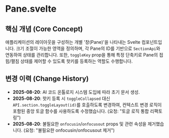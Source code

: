 # Pane.svelte

## 핵심 개념 (Core Concept)
애플리케이션의 레이아웃을 구성하는 개별 '창(Pane)'을 나타내는 Svelte 컴포넌트입니다. 크기 조절이 가능한 영역을 정의하며, 각 Pane의 ID를 기반으로 `SectionApi`와 연동하여 상태를 관리합니다. 또한, `toggleKey` prop을 통해 특정 단축키로 Pane의 접힘/펼침 상태를 제어할 수 있도록 핫키를 등록하는 역할도 수행합니다.

## 변경 이력 (Change History)
- **2025-08-20**: AI 코드 온톨로지 시스템 도입에 따라 초기 문서 생성.
- **2025-08-20**: 핫키 등록 시 `toggleCollapsed` 대신 `API.section.toggleLayout(id)`를 호출하도록 변경하여, 컨텍스트 변경 로직이 포함된 중앙 토글 함수를 사용하도록 수정했습니다. (요청: "토글 로직 통합 리팩토링")
- **2025-08-20**: 불필요한 `onfocusin`/`onfocusout` props 및 관련 속성을 제거했습니다. (요청: "불필요한 onfocusin/onfocusout 제거")
